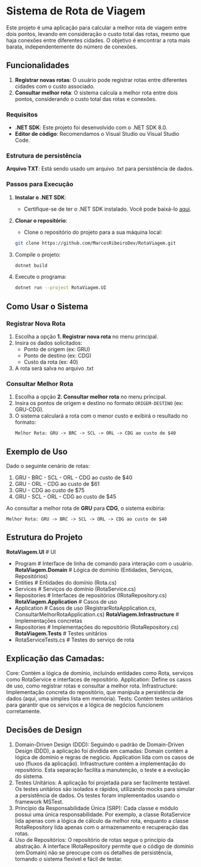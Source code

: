 # Sistema de Rota de Viagem

Este projeto é uma aplicação para calcular a melhor rota de viagem entre dois pontos, levando em consideração o custo total das rotas, mesmo que haja conexões entre diferentes cidades. O objetivo é encontrar a rota mais barata, independentemente do número de conexões.

## Funcionalidades

1. **Registrar novas rotas**: O usuário pode registrar rotas entre diferentes cidades com o custo associado.
2. **Consultar melhor rota**: O sistema calcula a melhor rota entre dois pontos, considerando o custo total das rotas e conexões.

### Requisitos

- **.NET SDK**: Este projeto foi desenvolvido com o .NET SDK 8.0.
- **Editor de código**: Recomendamos o Visual Studio ou Visual Studio Code.

### Estrutura de persistência
**Arquivo TXT**: Está sendo usado um arquivo .txt para persistência de dados. 

### Passos para Execução

1. **Instalar o .NET SDK**:
   - Certifique-se de ter o .NET SDK instalado. Você pode baixá-lo [aqui](https://dotnet.microsoft.com/download).

2. **Clonar o repositório**:
   - Clone o repositório do projeto para a sua máquina local:
   ```bash
   git clone https://github.com/MarcosRibeiroDev/RotaViagem.git
   
3. Compile o projeto:
   ```bash
   dotnet build
   ```
4. Execute o programa:
   ```bash
   dotnet run --project RotaViagem.UI
   ```
   
## Como Usar o Sistema

### Registrar Nova Rota
1. Escolha a opção **1. Registrar nova rota** no menu principal.
2. Insira os dados solicitados:
   - Ponto de origem (ex: GRU)
   - Ponto de destino (ex: CDG)
   - Custo da rota (ex: 40)
3. A rota será salva no arquivo .txt

### Consultar Melhor Rota
1. Escolha a opção **2. Consultar melhor rota** no menu principal.
2. Insira os pontos de origem e destino no formato `ORIGEM-DESTINO` (ex: GRU-CDG).
3. O sistema calculará a rota com o menor custo e exibirá o resultado no formato:
   ```
   Melhor Rota: GRU -> BRC -> SCL -> ORL -> CDG ao custo de $40
   ```

## Exemplo de Uso
Dado o seguinte cenário de rotas:
1. GRU - BRC - SCL - ORL - CDG ao custo de $40
2. GRU - ORL - CDG ao custo de $61
3. GRU - CDG ao custo de $75
4. GRU - SCL - ORL - CDG ao custo de $45

Ao consultar a melhor rota de **GRU** para **CDG**, o sistema exibiria:
```
Melhor Rota: GRU -> BRC -> SCL -> ORL -> CDG ao custo de $40
```

## Estrutura do Projeto
  **RotaViagem.UI**              # UI
   -  Program                      # Interface de linha de comando para interação com o usuário.
  **RotaViagem.Domain**          # Lógica de domínio (Entidades, Serviços, Repositórios)
   -  Entities                    # Entidades do domínio (Rota.cs)
   -  Services                    # Serviços do domínio (RotaService.cs)
   -  Repositories                # Interfaces de repositórios (IRotaRepository.cs)
  **RotaViagem.Application**     # Casos de uso
   -  Application                 # Casos de uso (RegistrarRotaApplication.cs, ConsultarMelhorRotaApplication.cs)
  **RotaViagem.Infrastructure**  # Implementações concretas
   -  Repositories                # Implementações do repositório (RotaRepository.cs)
  **RotaViagem.Tests**           # Testes unitários
   -  RotaServiceTests.cs         # Testes do serviço de rota
  
## Explicação das Camadas:
Core: Contém a lógica de domínio, incluindo entidades como Rota, serviços como RotaService e interfaces de repositório.
Application: Define os casos de uso, como registrar rotas e consultar a melhor rota.
Infrastructure: Implementação concreta do repositório, que manipula a persistência de dados (aqui, uma simples lista em memória).
Tests: Contém testes unitários para garantir que os serviços e a lógica de negócios funcionem corretamente.

## Decisões de Design
1. Domain-Driven Design (DDD):
Seguindo o padrão de Domain-Driven Design (DDD), a aplicação foi dividida em camadas:
Domain contém a lógica de domínio e regras de negócio.
Application lida com os casos de uso (fluxos da aplicação).
Infrastructure contém a implementação do repositório.
Esta separação facilita a manutenção, o teste e a evolução do sistema.
2. Testes Unitários:
A aplicação foi projetada para ser facilmente testável. Os testes unitários são isolados e rápidos, utilizando mocks para simular a persistência de dados.
Os testes foram implementados usando o framework MSTest.
3. Princípio da Responsabilidade Única (SRP):
Cada classe e módulo possui uma única responsabilidade. Por exemplo, a classe RotaService lida apenas com a lógica de cálculo da melhor rota, enquanto a classe RotaRepository lida apenas com o armazenamento e recuperação das rotas.
4. Uso de Repositórios:
O repositório de rotas segue o princípio da abstração. A interface IRotaRepository permite que o código de domínio (em Domain) não se preocupe com os detalhes de persistência, tornando o sistema flexível e fácil de testar.